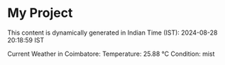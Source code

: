 # My Project

This content is dynamically generated in Indian Time (IST): 2024-08-28 20:18:59 IST


Current Weather in Coimbatore:
Temperature: 25.88 °C
Condition: mist
